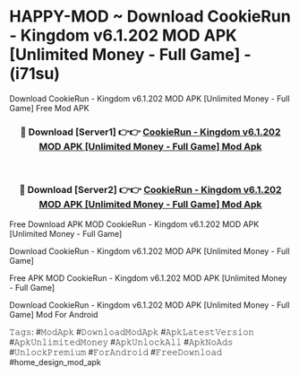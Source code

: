 # HAPPY-MOD ~ Download CookieRun - Kingdom v6.1.202 MOD APK [Unlimited Money  -  Full Game] - (i71su)
Download CookieRun - Kingdom v6.1.202 MOD APK [Unlimited Money  -  Full Game] Free Mod APK

<div align="center">
<h3>🔴 Download [Server1] 👉👉 <a href="https://apk-comot.site?title=CookieRun_-_Kingdom_v6.1.202_MOD_APK_[Unlimited_Money__-__Full_Game]">CookieRun - Kingdom v6.1.202 MOD APK [Unlimited Money  -  Full Game] Mod Apk</a></h3><br>

<h3>🔴 Download [Server2] 👉👉 <a href="https://apk-comot.site?title=CookieRun_-_Kingdom_v6.1.202_MOD_APK_[Unlimited_Money__-__Full_Game]">CookieRun - Kingdom v6.1.202 MOD APK [Unlimited Money  -  Full Game] Mod Apk</a></h3>
</div>


Free Download APK MOD CookieRun - Kingdom v6.1.202 MOD APK [Unlimited Money  -  Full Game]

Download CookieRun - Kingdom v6.1.202 MOD APK [Unlimited Money  -  Full Game] 

Free APK MOD CookieRun - Kingdom v6.1.202 MOD APK [Unlimited Money  -  Full Game] 

Download CookieRun - Kingdom v6.1.202 MOD APK [Unlimited Money  -  Full Game] Mod For Android

𝚃𝚊𝚐𝚜: #𝙼𝚘𝚍𝙰𝚙𝚔 #𝙳𝚘𝚠𝚗𝚕𝚘𝚊𝚍𝙼𝚘𝚍𝙰𝚙𝚔 #𝙰𝚙𝚔𝙻𝚊𝚝𝚎𝚜𝚝𝚅𝚎𝚛𝚜𝚒𝚘𝚗 #𝙰𝚙𝚔𝚄𝚗𝚕𝚒𝚖𝚒𝚝𝚎𝚍𝙼𝚘𝚗𝚎𝚢 #𝙰𝚙𝚔𝚄𝚗𝚕𝚘𝚌𝚔𝙰𝚕𝚕 #𝙰𝚙𝚔𝙽𝚘𝙰𝚍𝚜 #𝚄𝚗𝚕𝚘𝚌𝚔𝙿𝚛𝚎𝚖𝚒𝚞𝚖 #𝙵𝚘𝚛𝙰𝚗𝚍𝚛𝚘𝚒𝚍 #𝙵𝚛𝚎𝚎𝙳𝚘𝚠𝚗𝚕𝚘𝚊𝚍 #home_design_mod_apk